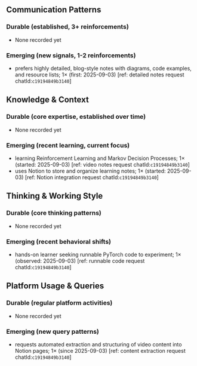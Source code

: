 ## Communication Patterns
### Durable (established, 3+ reinforcements)
- None recorded yet

### Emerging (new signals, 1-2 reinforcements)
- prefers highly detailed, blog-style notes with diagrams, code examples, and resource lists; 1× (first: 2025-09-03) [ref: detailed notes request chatId:`c19194849b3140`]

## Knowledge & Context
### Durable (core expertise, established over time)
- None recorded yet

### Emerging (recent learning, current focus)
- learning Reinforcement Learning and Markov Decision Processes; 1× (started: 2025-09-03) [ref: video notes request chatId:`c19194849b3140`]
- uses Notion to store and organize learning notes; 1× (started: 2025-09-03) [ref: Notion integration request chatId:`c19194849b3140`]

## Thinking & Working Style
### Durable (core thinking patterns)
- None recorded yet

### Emerging (recent behavioral shifts)
- hands-on learner seeking runnable PyTorch code to experiment; 1× (observed: 2025-09-03) [ref: runnable code request chatId:`c19194849b3140`]

## Platform Usage & Queries
### Durable (regular platform activities)
- None recorded yet

### Emerging (new query patterns)
- requests automated extraction and structuring of video content into Notion pages; 1× (since 2025-09-03) [ref: content extraction request chatId:`c19194849b3140`]